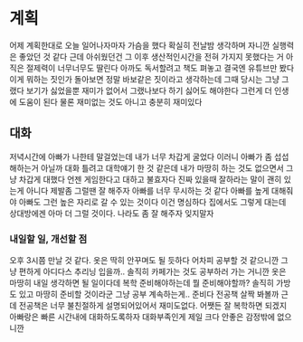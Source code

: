 # 계획

어제 계획한대로 오늘 일어나자마자 가슴을 했다 확실히 전날밤 생각하며 자니깐 실행력은 좋았던 것 같다 근데 아쉬웠던건 그 이후 생산적인시간을 전혀 가지지 못했다는 거 아직은 절제력이 너무너무도 딸린다
아까도 독서할려고 책도 펴놓고 결국엔 유튜브만 봤다 이게 뭐하는 짓인가 돌아보면 정말 바보같은 짓이라고 생각하는데 그때 당시는 그냥 그랬다 보기가 싫었을뿐 재미가 없어서 그랬나보다 하기 싫어도
해야한다 그런게 더 인생에 도움이 된다 물론 재미없는 것도 아니고 충분히 재미있다

## 대화

저녁시간에 아빠가 나한테 말걸었는데 내가 너무 차갑게 굴었다 이러니 아빠가 좀 섭섭해하는거 아닐까 대화 틀려고 대학얘기 한 것 같은데 내가 마땅히 하는 것도 없으면서 그냥 차갑게 대했다 언젠 게임한다고
대하고 불효자다 진짜 있을때 잘하라는 말이 괜히 있는게 아니다 제발좀 그럴땐 잘 해주자 아빠를 너무 무시하는 것 같다 아빠를 높게 대해줘야 아빠도 그런 높은 자리로 갈 수 있는 것이다 이건 명심하다
집에서도 그렇게 대는데 상대방에겐 아마 더 그럴 것이다. 나라도 좀 잘 해주자 잊지말자

### 내일할 일, 개선할 점

오후 3시쯤 만날 것 같다. 옷은 딱히 안꾸며도 될 듯하다 어차피 공부할 것 같으니깐 그냥 편하게 아디다스 추리닝 입을까.. 솔직히 카페가는 것도 공부하러 가는 거니깐 옷은 마땅히 내일 생각하면 될 일이다데 
복학 준비해야하는데 뭘 준비해야할까? 솔직히 가방도 있고 마땅히 준비할 것이라군 그냥 공부 계속하는게.. 준비다 전공책 살짝 봐볼까 근데 전공책은 너무 불친절하게 설명되어있어서 재미도없다. 어쨋든
잘 복학하면 되겠지 아빠랑은 빠른 시간내에 대화하도록하자 대화부족인게 제일 크다 안좋은 감정밖에 없으니깐
